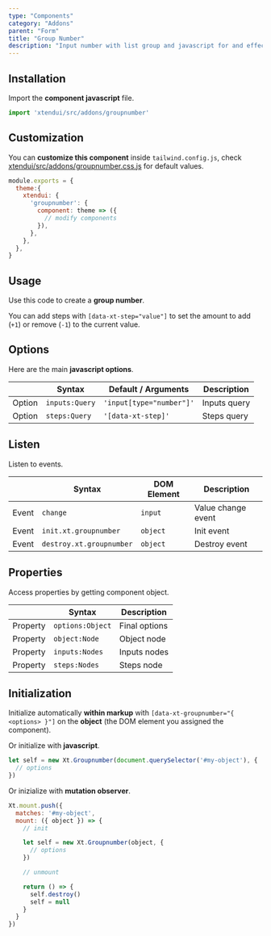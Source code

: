 ```yaml
---
type: "Components"
category: "Addons"
parent: "Form"
title: "Group Number"
description: "Input number with list group and javascript for and effective interaction."
---
```


## Installation

Import the **component javascript** file.

```jsx
import 'xtendui/src/addons/groupnumber'
```

## Customization

You can **customize this component** inside `tailwind.config.js`, check [xtendui/src/addons/groupnumber.css.js](https://github.com/minimit/xtendui/blob/master/src/addons/groupnumber.css.js) for default values.

```jsx
module.exports = {
  theme:{
    xtendui: {
      'groupnumber': {
        component: theme => ({
          // modify components
        }),
      },
    },
  },
}
```

## Usage

Use this code to create a **group number**.

You can add steps with `[data-xt-step="value"]` to set the amount to add (`+1`) or remove (`-1`) to the current value.	

<demo>
  <demovanilla src="vanilla/components/addons/form/groupnumber">
  </demovanilla>
</demo>

## Options
 
Here are the main **javascript options**.

<div class="table-overflow">

|                         | Syntax                                    | Default / Arguments                       | Description                   |
| ----------------------- | ----------------------------------------- | ----------------------------- | ----------------------------- |
| Option                    | `inputs:Query`                          | `'input[type="number"]'`        | Inputs query            |
| Option                    | `steps:Query`                          | `'[data-xt-step]'`        | Steps query            |

</div>

## Listen

Listen to events.

<div class="table-overflow">

|                         | Syntax                                    | DOM Element                    | Description                   |
| ----------------------- | ----------------------------------------- | ----------------------------- | ----------------------------- |
| Event                   | `change`                        | `input` | Value change event             |
| Event                   | `init.xt.groupnumber`           | `object` | Init event             |
| Event                   | `destroy.xt.groupnumber`           | `object` | Destroy event             |

</div>

## Properties

Access properties by getting component object.

<div class="table-overflow">

|                         | Syntax                                   | Description                   |
| ----------------------- | ---------------------------------------- | ----------------------------- |
| Property                   | `options:Object`       | Final options             |
| Property                   | `object:Node`       | Object node             |
| Property                   | `inputs:Nodes`       | Inputs nodes             |
| Property                   | `steps:Nodes`       | Steps node             |

</div>

## Initialization

Initialize automatically **within markup** with `[data-xt-groupnumber="{ <options> }"]` on the **object** (the DOM element you assigned the component).

Or initialize with **javascript**.

```js
let self = new Xt.Groupnumber(document.querySelector('#my-object'), {
  // options
})
```

Or inizialize with **mutation observer**.

```js
Xt.mount.push({
  matches: '#my-object',
  mount: ({ object }) => {
    // init

    let self = new Xt.Groupnumber(object, {
      // options
    })

    // unmount

    return () => {
      self.destroy()
      self = null
    }
  }
})
```
